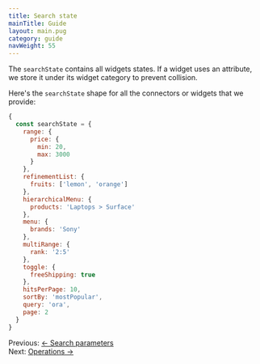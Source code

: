 ```yaml
---
title: Search state
mainTitle: Guide
layout: main.pug
category: guide
navWeight: 55
---
```


The `searchState` contains all widgets states.
If a widget uses an attribute, we store it under its widget category to prevent collision.

Here's the `searchState` shape for all the connectors or widgets that we provide:

```jsx
{
  const searchState = {
    range: {
      price: {
        min: 20,
        max: 3000
      }
    },
    refinementList: {
      fruits: ['lemon', 'orange']
    },
    hierarchicalMenu: {
      products: 'Laptops > Surface'
    },
    menu: {
      brands: 'Sony'
    },
    multiRange: {
      rank: '2:5'
    },
    toggle: {
      freeShipping: true
    },
    hitsPerPage: 10,
    sortBy: 'mostPopular',
    query: 'ora',
    page: 2
  }
}
```

<div class="guide-nav">
    <div class="guide-nav-left">
        Previous: <a href="guide/Search_parameters.html">← Search parameters</a>
    </div>
    <div class="guide-nav-right">
        Next: <a href="guide/Operations.html">Operations →</a>
    </div>
</div>

